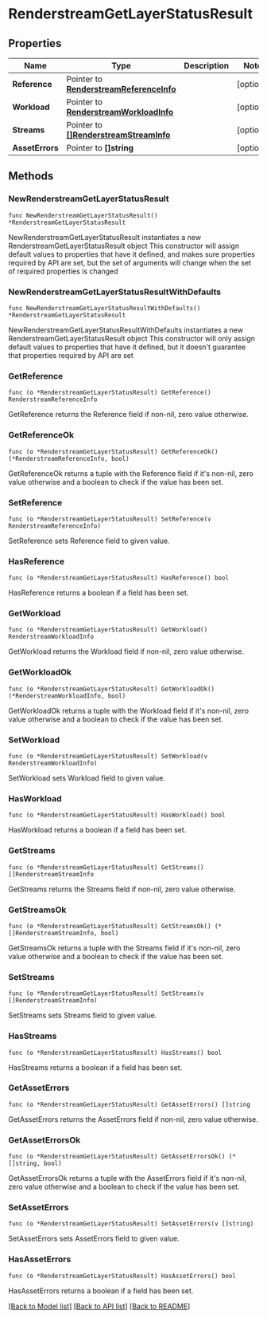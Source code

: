 # RenderstreamGetLayerStatusResult

## Properties

Name | Type | Description | Notes
------------ | ------------- | ------------- | -------------
**Reference** | Pointer to [**RenderstreamReferenceInfo**](RenderstreamReferenceInfo.md) |  | [optional] 
**Workload** | Pointer to [**RenderstreamWorkloadInfo**](RenderstreamWorkloadInfo.md) |  | [optional] 
**Streams** | Pointer to [**[]RenderstreamStreamInfo**](RenderstreamStreamInfo.md) |  | [optional] 
**AssetErrors** | Pointer to **[]string** |  | [optional] 

## Methods

### NewRenderstreamGetLayerStatusResult

`func NewRenderstreamGetLayerStatusResult() *RenderstreamGetLayerStatusResult`

NewRenderstreamGetLayerStatusResult instantiates a new RenderstreamGetLayerStatusResult object
This constructor will assign default values to properties that have it defined,
and makes sure properties required by API are set, but the set of arguments
will change when the set of required properties is changed

### NewRenderstreamGetLayerStatusResultWithDefaults

`func NewRenderstreamGetLayerStatusResultWithDefaults() *RenderstreamGetLayerStatusResult`

NewRenderstreamGetLayerStatusResultWithDefaults instantiates a new RenderstreamGetLayerStatusResult object
This constructor will only assign default values to properties that have it defined,
but it doesn't guarantee that properties required by API are set

### GetReference

`func (o *RenderstreamGetLayerStatusResult) GetReference() RenderstreamReferenceInfo`

GetReference returns the Reference field if non-nil, zero value otherwise.

### GetReferenceOk

`func (o *RenderstreamGetLayerStatusResult) GetReferenceOk() (*RenderstreamReferenceInfo, bool)`

GetReferenceOk returns a tuple with the Reference field if it's non-nil, zero value otherwise
and a boolean to check if the value has been set.

### SetReference

`func (o *RenderstreamGetLayerStatusResult) SetReference(v RenderstreamReferenceInfo)`

SetReference sets Reference field to given value.

### HasReference

`func (o *RenderstreamGetLayerStatusResult) HasReference() bool`

HasReference returns a boolean if a field has been set.

### GetWorkload

`func (o *RenderstreamGetLayerStatusResult) GetWorkload() RenderstreamWorkloadInfo`

GetWorkload returns the Workload field if non-nil, zero value otherwise.

### GetWorkloadOk

`func (o *RenderstreamGetLayerStatusResult) GetWorkloadOk() (*RenderstreamWorkloadInfo, bool)`

GetWorkloadOk returns a tuple with the Workload field if it's non-nil, zero value otherwise
and a boolean to check if the value has been set.

### SetWorkload

`func (o *RenderstreamGetLayerStatusResult) SetWorkload(v RenderstreamWorkloadInfo)`

SetWorkload sets Workload field to given value.

### HasWorkload

`func (o *RenderstreamGetLayerStatusResult) HasWorkload() bool`

HasWorkload returns a boolean if a field has been set.

### GetStreams

`func (o *RenderstreamGetLayerStatusResult) GetStreams() []RenderstreamStreamInfo`

GetStreams returns the Streams field if non-nil, zero value otherwise.

### GetStreamsOk

`func (o *RenderstreamGetLayerStatusResult) GetStreamsOk() (*[]RenderstreamStreamInfo, bool)`

GetStreamsOk returns a tuple with the Streams field if it's non-nil, zero value otherwise
and a boolean to check if the value has been set.

### SetStreams

`func (o *RenderstreamGetLayerStatusResult) SetStreams(v []RenderstreamStreamInfo)`

SetStreams sets Streams field to given value.

### HasStreams

`func (o *RenderstreamGetLayerStatusResult) HasStreams() bool`

HasStreams returns a boolean if a field has been set.

### GetAssetErrors

`func (o *RenderstreamGetLayerStatusResult) GetAssetErrors() []string`

GetAssetErrors returns the AssetErrors field if non-nil, zero value otherwise.

### GetAssetErrorsOk

`func (o *RenderstreamGetLayerStatusResult) GetAssetErrorsOk() (*[]string, bool)`

GetAssetErrorsOk returns a tuple with the AssetErrors field if it's non-nil, zero value otherwise
and a boolean to check if the value has been set.

### SetAssetErrors

`func (o *RenderstreamGetLayerStatusResult) SetAssetErrors(v []string)`

SetAssetErrors sets AssetErrors field to given value.

### HasAssetErrors

`func (o *RenderstreamGetLayerStatusResult) HasAssetErrors() bool`

HasAssetErrors returns a boolean if a field has been set.


[[Back to Model list]](../README.md#documentation-for-models) [[Back to API list]](../README.md#documentation-for-api-endpoints) [[Back to README]](../README.md)


